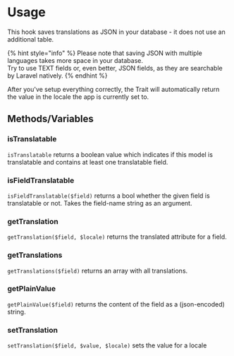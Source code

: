 # Usage

This hook saves translations as JSON in your database - it does not use an additional table.

{% hint style="info" %}
Please note that saving JSON with multiple languages takes more space in your database.  
Try to use TEXT fields or, even better, JSON fields, as they are searchable by Laravel natively.
{% endhint %}

After you've setup everything correctly, the Trait will automatically return the value in the locale the app is currently set to.

## Methods/Variables

### isTranslatable

`isTranslatable` returns a boolean value which indicates if this model is translatable and contains at least one translatable field.

### isFieldTranslatable

`isFieldTranslatable($field)` returns a bool whether the given field is translatable or not. Takes the field-name string as an argument.

### getTranslation

`getTranslation($field, $locale)` returns the translated attribute for a field.

### getTranslations

`getTranslations($field)` returns an array with all translations.

### getPlainValue

`getPlainValue($field)` returns the content of the field as a \(json-encoded\) string.

### setTranslation

`setTranslation($field, $value, $locale)` sets the value for a locale

